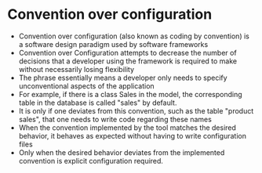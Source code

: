 #	Convention over configuration

-	Convention over configuration (also known as coding by convention) is a software design paradigm used by software frameworks 
-	Convention over Configuration  attempts to decrease the number of decisions that a developer using the framework is required to make without necessarily losing flexibility
-	The phrase essentially means a developer only needs to specify unconventional aspects of the application
-	For example, if there is a class Sales in the model, the corresponding table in the database is called "sales" by default.
-	It is only if one deviates from this convention, such as the table "product sales", that one needs to write code regarding these names
-	When the convention implemented by the tool matches the desired behavior, it behaves as expected without having to write configuration files
-	Only when the desired behavior deviates from the implemented convention is explicit configuration required.